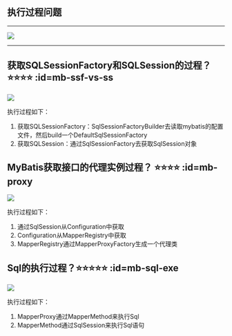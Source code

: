 ## 执行过程问题
---
![](../imgs/mb_pro_4.png)

---
## 获取SQLSessionFactory和SQLSession的过程？⭐⭐⭐⭐ :id=mb-ssf-vs-ss
![](../imgs/mb_pro_1.png)

执行过程如下：
1. 获取SQLSessionFactory：SqlSessionFactoryBuilder去读取mybatis的配置文件，然后build一个DefaultSqlSessionFactory
2. 获取SQLSession：通过SqlSessionFactory去获取SqlSession对象

## MyBatis获取接口的代理实例过程？ ⭐⭐⭐⭐ :id=mb-proxy
![](../imgs/mb_pro_2.png)

执行过程如下：
1. 通过SqlSession从Configuration中获取
2. Configuration从MapperRegistry中获取
3. MapperRegistry通过MapperProxyFactory生成一个代理类

## Sql的执行过程？⭐⭐⭐⭐⭐ :id=mb-sql-exe
![](../imgs/mb_pro_3.png)

执行过程如下：
1. MapperProxy通过MapperMethod来执行Sql
2. MapperMethod通过SqlSession来执行Sql语句